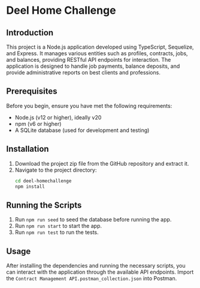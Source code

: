 # Deel Home Challenge

## Introduction

This project is a Node.js application developed using TypeScript, Sequelize, and Express. It manages various entities such as profiles, contracts, jobs, and balances, providing RESTful API endpoints for interaction. The application is designed to handle job payments, balance deposits, and provide administrative reports on best clients and professions.

## Prerequisites

Before you begin, ensure you have met the following requirements:

- Node.js (v12 or higher), ideally v20
- npm (v6 or higher)
- A SQLite database (used for development and testing)

## Installation

1. Download the project zip file from the GitHub repository and extract it.
2. Navigate to the project directory:
   ```sh
   cd deel-homechallenge
   npm install

## Running the Scripts

1. Run `npm run seed` to seed the database before running the app.
2. Run `npm run start` to start the app.
3. Run `npm run test` to run the tests.

## Usage

After installing the dependencies and running the necessary scripts, you can interact with the application through the available API endpoints. Import the `Contract Management API.postman_collection.json` into Postman.
